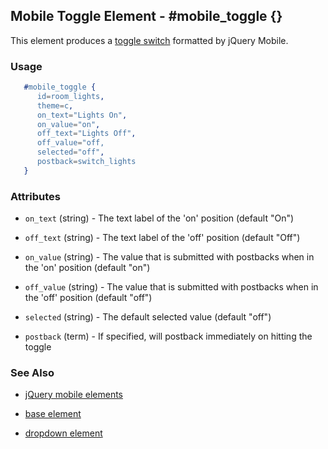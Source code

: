 <!-- dash: #mobile_toggle | Element | ###:Section -->


## Mobile Toggle Element - #mobile_toggle {}

This element produces a [toggle switch](http://jquerymobile.com/demos/1.1.0/docs/forms/switch/index.html) formatted by jQuery Mobile.

### Usage

```erlang
   #mobile_toggle {
      id=room_lights,
      theme=c,
      on_text="Lights On",
      on_value="on",
      off_text="Lights Off",
      off_value="off,
      selected="off",
      postback=switch_lights
   }

```

### Attributes

   * `on_text` (string) - The text label of the 'on' position (default "On")

   * `off_text` (string) - The text label of the 'off' position (default "Off")

   * `on_value` (string) - The value that is submitted with postbacks when in the 'on' position (default "on")

   * `off_value` (string) - The value that is submitted with postbacks when in the 'off' position (default "off")

   * `selected` (string) - The default selected value (default "off")

   * `postback` (term) - If specified, will postback immediately on hitting the toggle

### See Also

 *  [jQuery mobile elements](./jquery_mobile.md)

 *  [base element](./element_base.md)

 *  [dropdown element](./dropdown.md)
